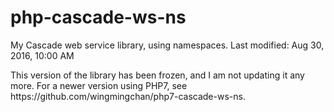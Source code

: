 # php-cascade-ws-ns
My Cascade web service library, using namespaces. Last modified: Aug 30, 2016, 10:00 AM

<p>This version of the library has been frozen, and I am not updating it any more. For a newer version using PHP7, see https://github.com/wingmingchan/php7-cascade-ws-ns.</p>